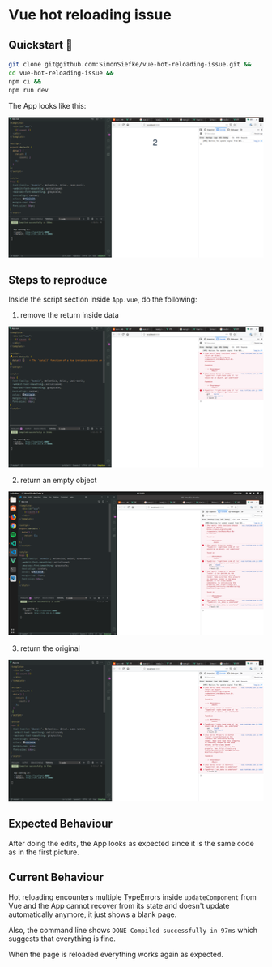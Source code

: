 # Vue hot reloading issue

## Quickstart 🚀

```sh
git clone git@github.com:SimonSiefke/vue-hot-reloading-issue.git &&
cd vue-hot-reloading-issue &&
npm ci &&
npm run dev
```

The App looks like this:

![](images/0.png)

## Steps to reproduce

Inside the script section inside `App.vue`, do the following:

1. remove the return inside data

![](images/1.png)

2. return an empty object

![](images/2.png)

3. return the original

![](images/3.png)

## Expected Behaviour

After doing the edits, the App looks as expected since it is the same code as in the first picture.

## Current Behaviour

Hot reloading encounters multiple TypeErrors inside `updateComponent` from Vue and the App cannot recover from its state and doesn't update automatically anymore, it just shows a blank page.

Also, the command line shows `DONE Compiled successfully in 97ms` which suggests that everything is fine.

When the page is reloaded everything works again as expected.
